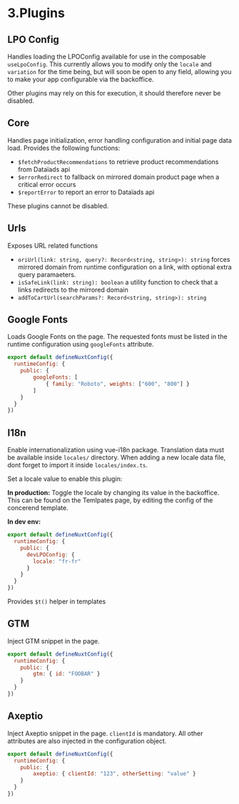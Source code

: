 # 3.Plugins
## LPO Config
Handles loading the LPOConfig available for use in the composable `useLpoConfig`.
This currently allows you to modify only the `locale` and `variation` for the time being, but will soon be open to any field, allowing you to make your app configurable via the backoffice.

Other plugins may rely on this for execution, it should therefore never be disabled.

## Core
Handles page initialization, error handling configuration and initial page data load.
Provides the following functions:
* `$fetchProductRecommendations` to retrieve product recommendations from Dataïads api
* `$errorRedirect` to fallback on mirrored domain product page when a critical error occurs
* `$reportError` to report an error to Dataïads api

These plugins cannot be disabled.

## Urls
Exposes URL related functions
* `oriUrl(link: string, query?: Record<string, string>): string` forces mirrored domain from runtime configuration on a link, with optional extra query paramaeters.
* `isSafeLink(link: string): boolean` a utility function to check that a links redirects to the mirrored domain
*  `addToCartUrl(searchParams?: Record<string, string>): string` 

## Google Fonts
Loads Google Fonts on the page. The requested fonts must be listed in the runtime configuration using `googleFonts` attribute.
``` javascript
export default defineNuxtConfig({
  runtimeConfig: {
    public: {
        googleFonts: [
            { family: "Roboto", weights: ["600", "800"] }
        ]
    }
  }
})
```

## I18n
Enable internationalization using vue-i18n package. 
Translation data must be available inside `locales/` directory. When adding a new locale data file, dont forget to import it inside `locales/index.ts`.

Set a locale value to enable this plugin:

**In production:**
Toggle the locale by changing its value in the backoffice.
This can be found on the Temlpates page, by editing the config of the concerend template.

**In dev env:**
``` javascript
export default defineNuxtConfig({
  runtimeConfig: {
    public: {
      devLPOConfig: {
        locale: "fr-fr"
      }
    }
  }
})
```

Provides `$t()` helper in templates


## GTM
Inject GTM snippet in the page.
``` javascript
export default defineNuxtConfig({
  runtimeConfig: {
    public: {
        gtm: { id: "FOOBAR" }
    }
  }
})
```

## Axeptio
Inject Axeptio snippet in the page. `clientId` is mandatory. All other attributes are also injected in the configuration object.

``` javascript
export default defineNuxtConfig({
  runtimeConfig: {
    public: {
        axeptio: { clientId: "123", otherSetting: "value" }
    }
  }
})
```